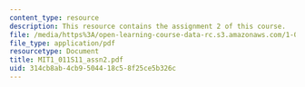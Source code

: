 ```yaml
---
content_type: resource
description: This resource contains the assignment 2 of this course.
file: /media/https%3A/open-learning-course-data-rc.s3.amazonaws.com/1-011-project-evaluation-spring-2011/314cb8ab4cb9504418c58f25ce5b326c_MIT1_011S11_assn2.pdf
file_type: application/pdf
resourcetype: Document
title: MIT1_011S11_assn2.pdf
uid: 314cb8ab-4cb9-5044-18c5-8f25ce5b326c
---
```

